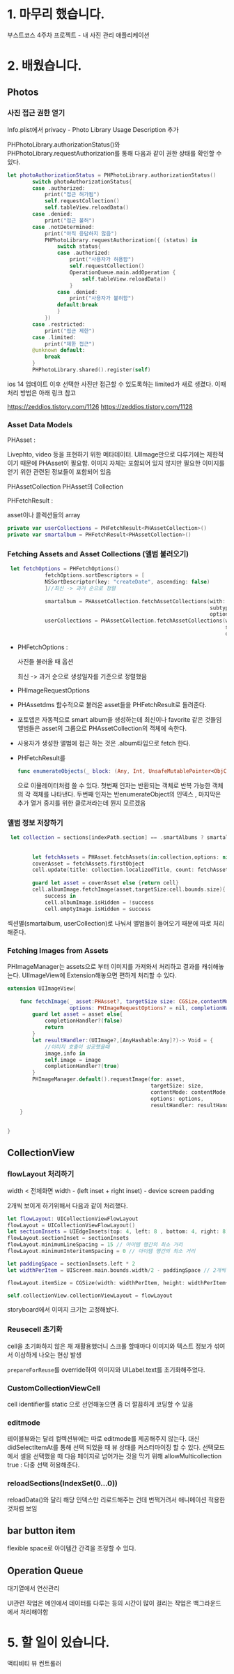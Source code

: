 # 1. 마무리 했습니다.

부스트코스 4주차 프로젝트 - 내 사진 관리 애플리케이션 

# 2. 배웠습니다.

## Photos

### 사진 접근 권한 얻기 

Info.plist에서 privacy - Photo Library Usage Description 추가 

PHPhotoLibrary.authorizationStatus()와 PHPhotoLibrary.requestAuthorization를 통해 다음과 같이 권한 상태를 확인할 수 있다. 

```swift
let photoAuthorizationStatus = PHPhotoLibrary.authorizationStatus()
        switch photoAuthorizationStatus{
        case .authorized:
            print("접근 허가됨")
            self.requestCollection()
            self.tableView.reloadData()
        case .denied:
            print("접근 불허")
        case .notDetermined:
            print("아직 응답하지 않음")
            PHPhotoLibrary.requestAuthorization({ (status) in
                switch status{
                case .authorized:
                    print("사용자가 허용함")
                    self.requestCollection()
                    OperationQueue.main.addOperation {
                        self.tableView.reloadData()
                    }
                case .denied:
                    print("사용자가 불허함")
                default:break
                }
            })
        case .restricted:
            print("접근 제한")
        case .limited:
            print("제한 접근")
        @unknown default:
            break
        }
        PHPhotoLibrary.shared().register(self)
```

ios 14 업데이트 이후 선택한 사진만 접근할 수 있도록하는 limited가 새로 생겼다. 이때 처리 방법은 아래 링크 참고

https://zeddios.tistory.com/1126
https://zeddios.tistory.com/1128



### Asset Data Models

PHAsset : 

Livephto, video 등을 표현하기 위한 메타데이터. UIImage만으로 다루기에는 제한적이기 때문에 PHAsset이 필요함. 이미지 자체는 포함되어 있지 않지만 필요한 이미지를 얻기 위한 관련된 정보들이 포함되어 있음 

PHAssetCollection  PHAsset의 Collection	

PHFetchResult : 

asset이나 콜렉션들의 array 

```swift
private var userCollections = PHFetchResult<PHAssetCollection>()
private var smartalbum = PHFetchResult<PHAssetCollection>()
```



### Fetching Assets and Asset Collections (앨범 불러오기)

```swift
 let fetchOptions = PHFetchOptions()
            fetchOptions.sortDescriptors = [
            NSSortDescriptor(key: "createDate", ascending: false)
            ]//최신 -> 과거 순으로 정렬
            
            smartalbum = PHAssetCollection.fetchAssetCollections(with: .smartAlbum,
                                                                 subtype: .albumRegular,
                                                                 options: nil)
            userCollections = PHAssetCollection.fetchAssetCollections(with: .album,
                                                                      subtype: .albumRegular,
                                                                      options: nil)
```



- PHFetchOptions : 

  사진들 불러올 때 옵션

  최신 -> 과거 순으로 생성일자를 기준으로 정렬했음

- PHImageRequestOptions

- PHAssetdms 함수적으로 불러온 asset들을 PHFetchResult로 돌려준다. 

- 포토앱은 자동적으로 smart album을 생성하는데 최신이나 favorite 같은 것들임 앨범들은 asset의 그룹으로 PHAssetCollection의 객체에 속한다. 

- 사용자가 생성한 앨범에 접근 하는 것은 .album타입으로 fetch 한다. 

- PHFetchResult를 

  ```swift
  func enumerateObjects(_ block: (Any, Int, UnsafeMutablePointer<ObjCBool>) -> Void)
  ```

  으로 이뮬레이터처럼 쓸 수 있다.  첫번째 인자는 반환되는 객체로 반복 가능한 객체의 각 객체를 나타낸다. 두번째 인자는 반enumerateObject의 인덱스 , 마지막은 추가 열거 중지를 위한 클로저라는데 뭔지 모르겠음



### 앨범 정보 저장하기 

```swift
 let collection = sections[indexPath.section] == .smartAlbums ? smartalbum[indexPath.item] : userCollections[indexPath.item]
        
        
        let fetchAssets = PHAsset.fetchAssets(in:collection,options: nil)
        coverAsset = fetchAssets.firstObject
        cell.update(title: collection.localizedTitle, count: fetchAssets.count)
        
        guard let asset = coverAsset else {return cell}
        cell.albumImage.fetchImage(asset,targetSize:cell.bounds.size){
            success in
            cell.albumImage.isHidden = !success
            cell.emptyImage.isHidden = success
```

섹션별(smartalbum, userCollection)로 나눠서 앨범들이 들어오기 때문에 따로 처리해준다. 

 

### Fetching Images from Assets

PHImageManager는 assets으로 부터 이미지를 가져와서 처리하고 결과를 캐쉬해놓는다. UIImageView에 Extension해놓으면 편하게 처리할 수 있다. 

```swift
extension UIImageView{
    
    func fetchImage(_ asset:PHAsset?, targetSize size: CGSize,contentMode: PHImageContentMode = .aspectFit,
                    options: PHImageRequestOptions? = nil, completionHandler: ((Bool) -> Void)?){
        guard let asset = asset else{
            completionHandler?(false)
            return
        }
        let resultHandler:(UIImage?,[AnyHashable:Any]?)-> Void = {
            //이미지 호출이 성공했을때
            image,info in
            self.image = image
            completionHandler?(true)
        }
        PHImageManager.default().requestImage(for: asset,
                                              targetSize: size,
                                              contentMode: contentMode,
                                              options: options,
                                              resultHandler: resultHandler)
    }
    
    
} 
```





## CollectionView

### flowLayout 처리하기 

width < 전체화면 width - (left inset + right inset) - device screen padding 

2개씩 보이게 하기위해서 다음과 같이 처리했다. 

```swift
let flowLayout: UICollectionViewFlowLayout
flowLayout = UICollectionViewFlowLayout()
let sectionInsets = UIEdgeInsets(top: 4, left: 8 , bottom: 4, right: 8) 
flowLayout.sectionInset = sectionInsets
flowLayout.minimumLineSpacing = 15 // 아이템 행간의 최소 거리
flowLayout.minimumInteritemSpacing = 0 // 아이템 행간의 최소 거리

let paddingSpace = sectionInsets.left * 2 
let widthPerItem = UIScreen.main.bounds.width/2 - paddingSpace // 2개씩 보이게 할 거라서

flowLayout.itemSize = CGSize(width: widthPerItem, height: widthPerItem+10) //높이가 조금 더 긴 직사각형임

self.collectionView.collectionViewLayout = flowLayout
```

storyboard에서 이미지 크기는 고정해놨다. 



### Reusecell 초기화 

cell을 초기화하지 않은 채 재활용했더니 스크롤 할때마다 이미지와 텍스트 정보가 섞여서 이상하게 나오는 현상 발생 

`prepareForReuse`를 override하여 이미지와 UILabel.text를 초기화해주었다. 



### CustomCollectionViewCell

cell identifier를 static 으로 선언해놓으면 좀 더 깔끔하게 코딩할 수 있음 



### editmode

테이블뷰와는 달리 컬렉션뷰에는 따로 editmode를 제공해주지 않는다. 대신 didSelectItemAt를 통해 선택 되었을 때 뷰 상태를 커스터마이징 할 수 있다. 선택모드에서 셀을 선택했을 때 다음 페이지로 넘어가는 것을 막기 위해  allowMulticollection true : 다중 선택 허용해준다. 



### reloadSections(IndexSet(0...0))

reloadData()와 달리 해당 인덱스만 리로드해주는 건데 번쩍거려서 애니메이션 적용한 것처럼 보임 



## bar button item

flexible space로 아이템간 간격을 조정할 수 있다. 



## **Operation Queue**

대기열에서 연산관리 

UI관련 작업은 메인에서 데이터를 다루는 등의 시간이 많이 걸리는 작업은 백그라운드에서 처리해야함 







# 5. 할 일이 있습니다. 

액티비티 뷰 컨트롤러